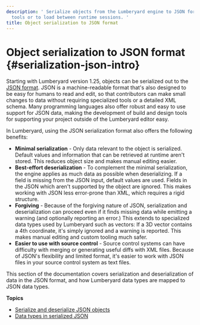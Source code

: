 ```yaml
---
description: ' Serialize objects from the Lumberyard engine to JSON for processing by other
  tools or to load between runtime sessions. '
title: Object serialization to JSON format
---
```

# Object serialization to JSON format {#serialization-json-intro}

 Starting with Lumberyard version 1\.25, objects can be serialized out to the [JSON format](http://json.org)\. JSON is a machine\-readable format that's also designed to be easy for humans to read and edit, so that contributors can make small changes to data without requiring specialized tools or a detailed XML schema\. Many programming languages also offer robust and easy to use support for JSON data, making the development of build and design tools for supporting your project outside of the Lumberyard editor easy\.

 In Lumberyard, using the JSON serialization format also offers the following benefits:
+  **Minimal serialization** - Only data relevant to the object is serialized\. Default values and information that can be retrieved at runtime aren't stored\. This reduces object size and makes manual editing easier\.
+  **Best\-effort deserialization** - To complement the minimal serialization, the engine applies as much data as possible when deserializing\. If a field is missing from the JSON input, default values are used\. Fields in the JSON which aren't supported by the object are ignored\. This makes working with JSON less error\-prone than XML, which requires a rigid structure\.
+  **Forgiving** - Because of the forgiving nature of JSON, serialization and deserialization can proceed even if it finds missing data while emitting a warning \(and optionally reporting an error\.\) This extends to specialized data types used by Lumberyard such as vectors: If a 3D vector contains a 4th coordinate, it's simply ignored and a warning is reported\. This makes manual editing and custom tooling much safer\.
+  **Easier to use with source control** - Source control systems can have difficulty with merging or generating useful diffs with XML files\. Because of JSON's flexibility and limited format, it's easier to work with JSON files in your source control system as text files\.

 This section of the documentation covers serialization and deserialization of data in the JSON format, and how Lumberyard data types are mapped to JSON data types\.

**Topics**
+ [Serialize and deserialize JSON objects](/docs/user-guide/features/engine/serialization/json-serialize-deserialize.md)
+ [Data types in serialized JSON](/docs/user-guide/features/engine/serialization/json-data-types.md)